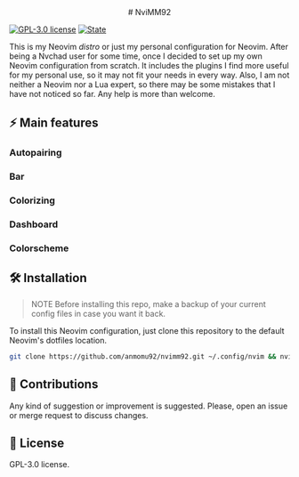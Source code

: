 <div style="text-align:center;" font-family="Times New Romani;">
    # NviMM92
</div>

[![GPL-3.0 license](https://img.shields.io/badge/License-GPLv3-blue.svg?style=flat-square)](LICENSE)
[![State](https://img.shields.io/badge/State-active-brightgreen?style=flat-square)]()

This is my Neovim *distro* or just my personal configuration for Neovim. After being a Nvchad user for some time, once I decided to set up my own Neovim configuration from scratch. It includes the plugins I find more useful for my personal use, so it may not fit your needs in every way. Also, I am not neither a Neovim nor a Lua expert, so there may be some mistakes that I have not noticed so far. Any help is more than welcome. 

## ⚡ Main features

### Autopairing

### Bar

### Colorizing

### Dashboard

### Colorscheme


## 🛠️ Installation

> NOTE
> Before installing this repo, make a backup of your current config files in case you want it back.

To install this Neovim configuration, just clone this repository to the default Neovim's dotfiles location.

```bash
git clone https://github.com/anmomu92/nvimm92.git ~/.config/nvim && nvim
```

## 🤝 Contributions

Any kind of suggestion or improvement is suggested. Please, open an issue or merge request to discuss changes.

## 📜 License

GPL-3.0 license.
